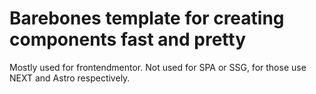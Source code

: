 # Barebones template for creating components fast and pretty

Mostly used for frontendmentor.
Not used for SPA or SSG, for those use NEXT and Astro respectively.